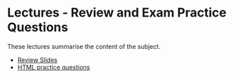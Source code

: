Lectures - Review and Exam Practice Questions
========================================

These lectures summarise the content of the subject.

- <a href="exam_review.ppt" file="ppt"> Review Slides</a>
- <a href="assets/sample-html.pdf" file="pdf"> HTML practice questions</a>

